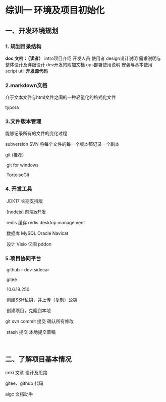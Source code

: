 # 综训一 环境及项目初始化
## 一、开发环境规划
### 1. 规划目录结构

**doc   文档：（读者）**
                 intro项目介绍   开发人员   使用者
                 design设计说明 需求说明与整体设计及详细设计
                 dev开发的附加文档 
                 ops部署使用说明  安装与基本使用	
                 script
                 util
 **开发源代码**



### 2.markdown文档   

介于文本文件与html文件之间的一种轻量化的格式化文件

typora

### 3.文件版本管理 

能够记录所有的文件的变化过程

subversion   SVN   将每个文件的每一个版本都记录一个副本

git     (推荐)

​    git for windows

​    TortoiseGit



### 4. 开发工具

​       JDK17   长期支持版

​      [nodejs]  前端js开发

​      redis 缓存    redis desktop management 

​      数据库   MySQL   Oracle   Navicat

​      设计 Visio  亿图    pddon 



### 5.项目协同平台 

​       github  -   dev-sidecar   

​       gitee 

​       10.6.19.250

​       创建SSH私钥，并上传（复制）公钥

​       创建项目，克隆到本地





git svn   commit 提交  确认所有修改     

​               stash   提交  本地提交草稿

​    

## 二、了解项目基本情况



cnki  文章 设计及思路

gitee、github   代码

aigc  文档助手





```

```